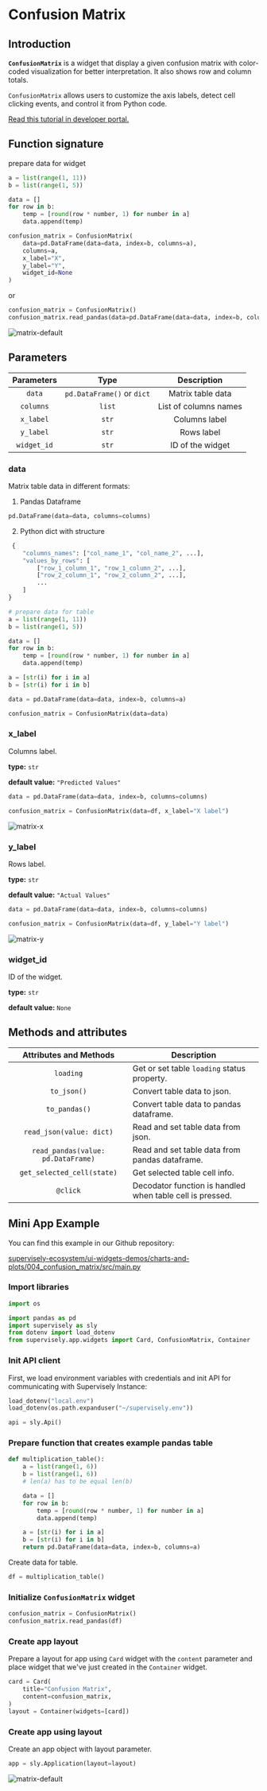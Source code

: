 # Confusion Matrix

## Introduction

**`ConfusionMatrix`** is a widget that display a given confusion matrix with color-coded visualization for better interpretation. It also shows row and column totals.

`ConfusionMatrix` allows users to customize the axis labels, detect cell clicking events, and control it from Python code.

[Read this tutorial in developer portal.](https://developer.supervise.ly/app-development/widgets/charts-and-plots/confusionmatrix)

## Function signature

prepare data for widget

```python
a = list(range(1, 11))
b = list(range(1, 5))

data = []
for row in b:
    temp = [round(row * number, 1) for number in a]
    data.append(temp)
```

```python
confusion_matrix = ConfusionMatrix(
    data=pd.DataFrame(data=data, index=b, columns=a),
    columns=a,
    x_label="X",
    y_label="Y",
    widget_id=None
)
```

or

```python
confusion_matrix = ConfusionMatrix()
confusion_matrix.read_pandas(data=pd.DataFrame(data=data, index=b, columns=a))
```

![matrix-default](https://user-images.githubusercontent.com/79905215/218085637-5ca2c068-329b-4e73-8204-a3dfc176acfb.png)

## Parameters

| Parameters  |            Type            |      Description      |
| :---------: | :------------------------: | :-------------------: |
|   `data`    | `pd.DataFrame()` or `dict` |   Matrix table data   |
|  `columns`  |           `list`           | List of columns names |
|  `x_label`  |           `str`            |     Columns label     |
|  `y_label`  |           `str`            |      Rows label       |
| `widget_id` |           `str`            |   ID of the widget    |

### data

Matrix table data in different formats:

1. Pandas Dataframe

```python
pd.DataFrame(data=data, columns=columns)
```

2. Python dict with structure

```python
 {
    "columns_names": ["col_name_1", "col_name_2", ...],
    "values_by_rows": [
        ["row_1_column_1", "row_1_column_2", ...],
        ["row_2_column_1", "row_2_column_2", ...],
        ...
    ]
}
```

```python
# prepare data for table
a = list(range(1, 11))
b = list(range(1, 5))

data = []
for row in b:
    temp = [round(row * number, 1) for number in a]
    data.append(temp)

a = [str(i) for i in a]
b = [str(i) for i in b]

data = pd.DataFrame(data=data, index=b, columns=a)

confusion_matrix = ConfusionMatrix(data=data)
```

### x_label

Columns label.

**type:** `str`

**default value:** `"Predicted Values"`

```python
data = pd.DataFrame(data=data, index=b, columns=columns)

confusion_matrix = ConfusionMatrix(data=df, x_label="X label")
```

![matrix-x](https://user-images.githubusercontent.com/79905215/218085754-00bd8f92-29e9-44d7-b29c-a5372e7754bb.png)

### y_label

Rows label.

**type:** `str`

**default value:** `"Actual Values"`

```python
data = pd.DataFrame(data=data, index=b, columns=columns)

confusion_matrix = ConfusionMatrix(data=df, y_label="Y label")
```

![matrix-y](https://user-images.githubusercontent.com/79905215/218085907-a1ea19ae-46d9-44d2-b269-51450a9dce92.png)

### widget_id

ID of the widget.

**type:** `str`

**default value:** `None`

## Methods and attributes

|       Attributes and Methods       | Description                                               |
| :--------------------------------: | --------------------------------------------------------- |
|             `loading`              | Get or set table `loading` status property.               |
|            `to_json()`             | Convert table data to json.                               |
|           `to_pandas()`            | Convert table data to pandas dataframe.                   |
|      `read_json(value: dict)`      | Read and set table data from json.                        |
| `read_pandas(value: pd.DataFrame)` | Read and set table data from pandas dataframe.            |
|       `get_selected_cell(state)`        | Get selected table cell info.                             |
|              `@click`              | Decodator function is handled when table cell is pressed. |

## Mini App Example

You can find this example in our Github repository:

[supervisely-ecosystem/ui-widgets-demos/charts-and-plots/004_confusion_matrix/src/main.py](https://github.com/supervisely-ecosystem/ui-widgets-demos/blob/master/charts-and-plots/004_confusion_matrix/src/main.py)

### Import libraries

```python
import os

import pandas as pd
import supervisely as sly
from dotenv import load_dotenv
from supervisely.app.widgets import Card, ConfusionMatrix, Container
```

### Init API client

First, we load environment variables with credentials and init API for communicating with Supervisely Instance:

```python
load_dotenv("local.env")
load_dotenv(os.path.expanduser("~/supervisely.env"))

api = sly.Api()
```

### Prepare function that creates example pandas table

```python
def multiplication_table():
    a = list(range(1, 6))
    b = list(range(1, 6))
    # len(a) has to be equal len(b)

    data = []
    for row in b:
        temp = [round(row * number, 1) for number in a]
        data.append(temp)

    a = [str(i) for i in a]
    b = [str(i) for i in b]
    return pd.DataFrame(data=data, index=b, columns=a)
```

Create data for table.

```python
df = multiplication_table()
```

### Initialize `ConfusionMatrix` widget

```python
confusion_matrix = ConfusionMatrix()
confusion_matrix.read_pandas(df)
```

### Create app layout

Prepare a layout for app using `Card` widget with the `content` parameter and place widget that we've just created in the `Container` widget.

```python
card = Card(
    title="Confusion Matrix",
    content=confusion_matrix,
)
layout = Container(widgets=[card])
```

### Create app using layout

Create an app object with layout parameter.

```python
app = sly.Application(layout=layout)
```

![matrix-default](https://user-images.githubusercontent.com/79905215/218085637-5ca2c068-329b-4e73-8204-a3dfc176acfb.png)
